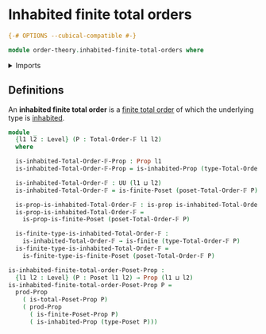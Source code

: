 # Inhabited finite total orders

```agda
{-# OPTIONS --cubical-compatible #-}

module order-theory.inhabited-finite-total-orders where
```

<details><summary>Imports</summary>

```agda
open import foundation.decidable-types
open import foundation.dependent-pair-types
open import foundation.function-types
open import foundation.inhabited-types
open import foundation.propositions
open import foundation.universe-levels

open import order-theory.finite-posets
open import order-theory.finite-preorders
open import order-theory.finite-total-orders
open import order-theory.posets
open import order-theory.total-orders

open import univalent-combinatorics.finite-types
```

</details>

## Definitions

An **inhabited finite total order** is a
[finite total order](order-theory.finite-total-orders.md) of which the
underlying type is [inhabited](foundation.inhabited-types.md).

```agda
module _
  {l1 l2 : Level} (P : Total-Order-𝔽 l1 l2)
  where

  is-inhabited-Total-Order-𝔽-Prop : Prop l1
  is-inhabited-Total-Order-𝔽-Prop = is-inhabited-Prop (type-Total-Order-𝔽 P)

  is-inhabited-Total-Order-𝔽 : UU (l1 ⊔ l2)
  is-inhabited-Total-Order-𝔽 = is-finite-Poset (poset-Total-Order-𝔽 P)

  is-prop-is-inhabited-Total-Order-𝔽 : is-prop is-inhabited-Total-Order-𝔽
  is-prop-is-inhabited-Total-Order-𝔽 =
    is-prop-is-finite-Poset (poset-Total-Order-𝔽 P)

  is-finite-type-is-inhabited-Total-Order-𝔽 :
    is-inhabited-Total-Order-𝔽 → is-finite (type-Total-Order-𝔽 P)
  is-finite-type-is-inhabited-Total-Order-𝔽 =
    is-finite-type-is-finite-Poset (poset-Total-Order-𝔽 P)

is-inhabited-finite-total-order-Poset-Prop :
  {l1 l2 : Level} (P : Poset l1 l2) → Prop (l1 ⊔ l2)
is-inhabited-finite-total-order-Poset-Prop P =
  prod-Prop
    ( is-total-Poset-Prop P)
    ( prod-Prop
      ( is-finite-Poset-Prop P)
      ( is-inhabited-Prop (type-Poset P)))
```
